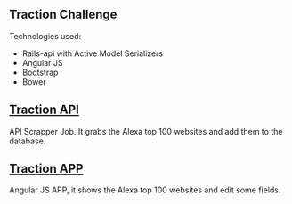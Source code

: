 ## Traction Challenge

Technologies used:

- Rails-api with Active Model Serializers
- Angular JS
- Bootstrap
- Bower

## [Traction API](/tractionapi)

API Scrapper Job. It grabs the Alexa top 100 websites and add them to the database.

## [Traction APP](/tractionapp)

Angular JS APP, it shows the Alexa top 100 websites and edit some fields.
